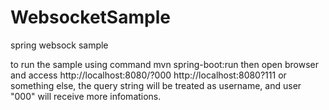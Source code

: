 # WebsocketSample
spring websock sample

to run the sample using command
mvn spring-boot:run
then open browser and access http://localhost:8080/?000   http://localhost:8080?111 or something else, the  query string will be treated as username, and user "000" will receive more infomations.
